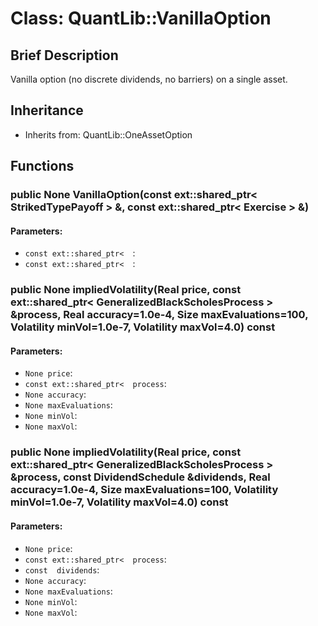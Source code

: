 # Class: QuantLib::VanillaOption

## Brief Description
Vanilla option (no discrete dividends, no barriers) on a single asset. 

## Inheritance
- Inherits from: QuantLib::OneAssetOption

## Functions
### public None VanillaOption(const ext::shared_ptr< StrikedTypePayoff > &, const ext::shared_ptr< Exercise > &)

#### Parameters:
- `const ext::shared_ptr<  `: 
- `const ext::shared_ptr<  `: 

### public None impliedVolatility(Real price, const ext::shared_ptr< GeneralizedBlackScholesProcess > &process, Real accuracy=1.0e-4, Size maxEvaluations=100, Volatility minVol=1.0e-7, Volatility maxVol=4.0) const

#### Parameters:
- `None price`: 
- `const ext::shared_ptr<  process`: 
- `None accuracy`: 
- `None maxEvaluations`: 
- `None minVol`: 
- `None maxVol`: 

### public None impliedVolatility(Real price, const ext::shared_ptr< GeneralizedBlackScholesProcess > &process, const DividendSchedule &dividends, Real accuracy=1.0e-4, Size maxEvaluations=100, Volatility minVol=1.0e-7, Volatility maxVol=4.0) const

#### Parameters:
- `None price`: 
- `const ext::shared_ptr<  process`: 
- `const  dividends`: 
- `None accuracy`: 
- `None maxEvaluations`: 
- `None minVol`: 
- `None maxVol`: 

